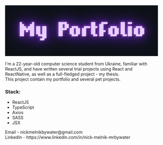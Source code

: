 ![myPortfolio](https://github.com/mrbywater/bywater/blob/main/portfReadme.gif)
<div style="">I'm a 22-year-old computer science student from Ukraine, familiar with ReactJS, and have written several trial projects using React and ReactNative, as well as a full-fledged project - my thesis.</div>
<div>This project contain my portfolio and several pet projects.</div>
<h3>Stack: </h3>
<ul>
    <li>ReactJS</li>
    <li>TypeScript</li>
    <li>Axios</li>
    <li>SASS</li>
    <li>JSX</li>
</ul>

<div>Email - nickmelnikbywater@gmail.com</div>
Linkedin - https://www.linkedin.com/in/nick-melnik-mrbywater